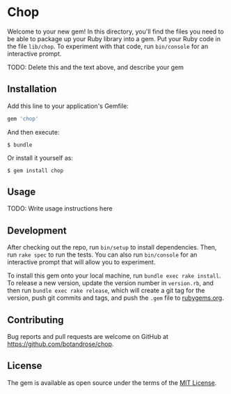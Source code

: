 # Chop

Welcome to your new gem! In this directory, you'll find the files you need to be able to package up your Ruby library into a gem. Put your Ruby code in the file `lib/chop`. To experiment with that code, run `bin/console` for an interactive prompt.

TODO: Delete this and the text above, and describe your gem

## Installation

Add this line to your application's Gemfile:

```ruby
gem 'chop'
```

And then execute:

    $ bundle

Or install it yourself as:

    $ gem install chop

## Usage

TODO: Write usage instructions here

## Development

After checking out the repo, run `bin/setup` to install dependencies. Then, run `rake spec` to run the tests. You can also run `bin/console` for an interactive prompt that will allow you to experiment.

To install this gem onto your local machine, run `bundle exec rake install`. To release a new version, update the version number in `version.rb`, and then run `bundle exec rake release`, which will create a git tag for the version, push git commits and tags, and push the `.gem` file to [rubygems.org](https://rubygems.org).

## Contributing

Bug reports and pull requests are welcome on GitHub at https://github.com/botandrose/chop.


## License

The gem is available as open source under the terms of the [MIT License](http://opensource.org/licenses/MIT).

